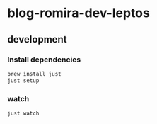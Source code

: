 # blog-romira-dev-leptos

## development

### Install dependencies

```bash
brew install just
just setup
```

### watch

```bash
just watch
```
